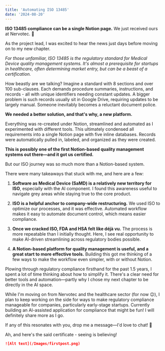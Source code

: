 ```yaml
---
title: 'Automating ISO 13485'
date: '2024-08-20'
---
```


**ISO 13485 compliance can be a single Notion page.**
We just received ours at Nervotec. 🎉

As the project lead, I was excited to hear the news just days before moving on to my new chapter.

*For those unfamiliar, ISO 13485 is the regulatory standard for Medical Device quality management systems. It's almost a prerequisite for startups in healthcare, often determining market entry, but can be a beast of a certification.*

How beastly are we talking? Imagine a standard with 8 sections and over 100 sub-clauses. Each demands procedure summaries, instructions, and records - all with unique identifiers needing constant updates. A bigger problem is such records usually sit in Google Drive, requiring updates to be largely manual. Someone inevitably becomes a reluctant document police.

**We needed a better solution, and that's why, a new platform.**

Everything was re-created under Notion, streamlined and automated as I experimented with different tools. This ultimately condensed all requirements into a single Notion page with five inline databases. Records were automatically pulled in, labeled, and organized as they were created.

**This is possibly one of the first Notion-based quality management systems out there—and it got us certified.**

But our ISO journey was so much more than a Notion-based system.

There were many takeaways that stuck with me, and here are a few:

1. **Software as Medical Device (SaMD) is a relatively new territory for ISO**, especially with the AI component. I found this awareness useful to navigate grey areas while staying true to the core product.

2. **ISO is a helpful anchor to company-wide restructuring.** We used ISO to optimize our processes, and it was effective. Automated workflow makes it easy to automate document control, which means easier compliance.

3. **Once we cracked ISO, FDA and HSA felt like déjà vu.** The process is more repeatable than I initially thought. Here, I see real opportunity to make AI-driven streamlining across regulatory bodies possible.

4. **A Notion-based platform for quality management is useful, and a great start to more effective tools.** Building this got me thinking of a few ways to make the workflow even simpler, with or without Notion.



Plowing through regulatory compliance firsthand for the past 1.5 years, I spent a lot of time thinking about how to simplify it. There's a clear need for better tools and automation—partly why I chose my next chapter to be directly in the AI space.

While I'm moving on from Nervotec and the healthcare sector (for now 😉), I plan to keep working on the side for ways to make regulatory compliance manageable for companies, particularly early-stage startups. Currently building an AI-assisted application for compliance that might be fun! I will definitely share more as I go.

If any of this resonates with you, drop me a message—I'd love to chat! 🙂

Ah, and here's the said certificate - seeing is believing! 

```markdown
![Alt text](/Images/firstpost.png)
```

